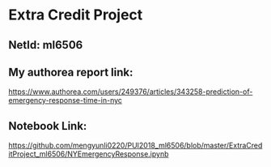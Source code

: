 # Extra Credit Project 
## NetId: ml6506

## My authorea report link:
https://www.authorea.com/users/249376/articles/343258-prediction-of-emergency-response-time-in-nyc

## Notebook Link:
https://github.com/mengyunli0220/PUI2018_ml6506/blob/master/ExtraCreditProject_ml6506/NYEmergencyResponse.ipynb
